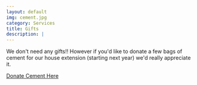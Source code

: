 ```yaml
---
layout: default
img: cement.jpg 
category: Services
title: Gifts 
description: |
---
```


We don't need any gifts!! However if you'd like to donate a few bags of cement for our house extension (starting next year) we'd really appreciate it.

[Donate Cement Here](https://paypal.me/davemateer/5.50)